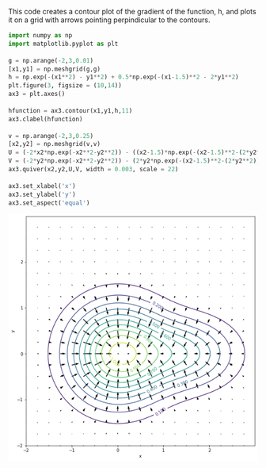 This code creates a contour plot of the gradient of the function, h, and plots it on a grid with arrows pointing perpindicular to the contours. 


```python
import numpy as np
import matplotlib.pyplot as plt

g = np.arange(-2,3,0.01)
[x1,y1] = np.meshgrid(g,g)
h = np.exp(-(x1**2) - y1**2) + 0.5*np.exp(-(x1-1.5)**2 - 2*y1**2) 
plt.figure(3, figsize = (10,14))
ax3 = plt.axes()

hfunction = ax3.contour(x1,y1,h,11)
ax3.clabel(hfunction)

v = np.arange(-2,3,0.25)
[x2,y2] = np.meshgrid(v,v)
U = (-2*x2*np.exp(-x2**2-y2**2)) - ((x2-1.5)*np.exp(-(x2-1.5)**2-(2*y2**2)))
V = (-2*y2*np.exp(-x2**2-y2**2)) - (2*y2*np.exp(-(x2-1.5)**2-(2*y2**2)))
ax3.quiver(x2,y2,U,V, width = 0.003, scale = 22)
      
ax3.set_xlabel('x')
ax3.set_ylabel('y')
ax3.set_aspect('equal')
```


    
![png](output_1_0.png)
    



```python

```
